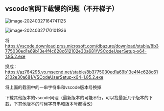 ## vscode官网下载慢的问题（不开梯子）

![image-20240327164741125](C:\Users\tanyanyan\AppData\Roaming\Typora\typora-user-images\image-20240327164741125.png)

![image-20240327170101936](C:\Users\tanyanyan\AppData\Roaming\Typora\typora-user-images\image-20240327170101936.png)

将　https://vscode.download.prss.microsoft.com/dbazure/download/stable/8b3775030ed1a69b13e4f4c628c612102e30a681/VSCodeUserSetup-x64-1.85.2.exe

换成： https://az764295.vo.msecnd.net/stable/8b3775030ed1a69b13e4f4c628c612102e30a681/VSCodeUserSetup-x64-1.85.2.exe

将上面的截图中的一串字符串和vscode版本号换掉 

下载其他版本的vscode同理（最新版本的可能不行，可以找最近几个版本的下载，下其他版本的时候字符串和版本号都得改）
